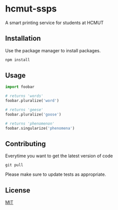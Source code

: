# hcmut-ssps
A smart printing service for students at HCMUT

## Installation

Use the package manager to install packages.

```bash
npm install
```

## Usage

```python
import foobar

# returns 'words'
foobar.pluralize('word')

# returns 'geese'
foobar.pluralize('goose')

# returns 'phenomenon'
foobar.singularize('phenomena')
```

## Contributing

Everytime you want to get the latest version of code
```
git pull
```

Please make sure to update tests as appropriate.

## License

[MIT](https://choosealicense.com/licenses/mit/)